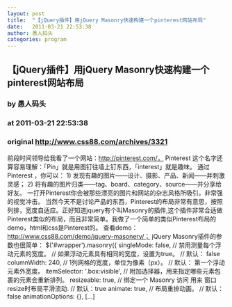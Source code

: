 ```yaml
---
layout: post
title:  "【jQuery插件】用jQuery Masonry快速构建一个pinterest网站布局"
date:   2011-03-21 22:53:38
author: 愚人码头
categories: program
---
```


## 【jQuery插件】用jQuery Masonry快速构建一个pinterest网站布局
### by 愚人码头
### at 2011-03-21 22:53:38
### original <http://www.css88.com/archives/3321>

前段时间领导给我看了一个网站：http://pinterest.com/， Pinterest 这个名字还算容易理解：「Pin」就是用图钉往墙上钉东西，「interest」就是趣味。 通过 Pinterest ，你可以： 1) 发现有趣的图片——设计、摄影、产品、新闻——并刺激灵感； 2) 将有趣的图片归类——tag、board、category、source——并分享给好友。 一打开Pinterest你会被那些漂亮的图片和网站的杂志风格所吸引。非常强的视觉冲击。 当然今天不是讨论产品的东西，Pinterest的布局非常有意思，按照列排，宽度自适应。正好知道jquery有个叫Masonry的插件,这个插件非常合适做Pinterest类似的布局，而且非常简单。我做了一个简单的类似Pinterest布局的demo，html和css是Pinterest的。 查看demo：http://www.css88.com/demo/jquery-masonery/； jQuery Masonry插件的参数也很简单： $(&#39;#wrapper&#39;).masonry({ singleMode: false, // 禁用测量每个浮动元素的宽度。 // 如果浮动元素具有相同的宽度，设置为true。 // 默认： false columnWidth: 240, // 1列网格的宽度，单位为像素（px）。 // 默认： 第一个浮动元素外宽度。 itemSelector: &#39;.box:visible&#39;, // 附加选择器，用来指定哪些元素包裹的元素会重新排列。 resizeable: true, // 绑定一个 Masonry 访问 用来 窗口 resize时布局平滑流动. // 默认：true animate: true, // 布局重排动画。 // 默认：false animationOptions: {}, [...]